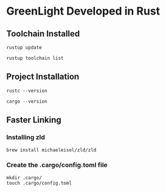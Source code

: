 # GreenLight Developed in Rust

## Toolchain Installed

```commandline
rustup update

rustup toolchain list
```

## Project Installation

```commandline
rustc --version

cargo --version
```

## Faster Linking

### Installing zld

```commandline
brew install michaeleisel/zld/zld
```

### Create the .cargo/config.toml file

```commandline
mkdir .cargo/
touch .cargo/config.toml
```
